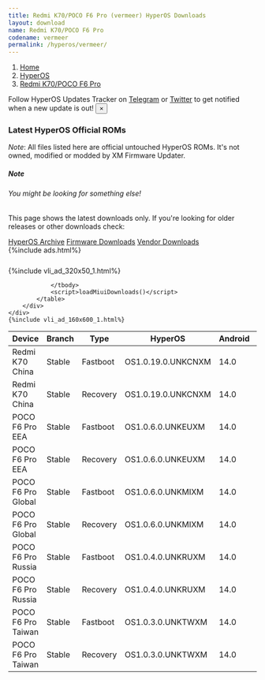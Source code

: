 ```yaml
---
title: Redmi K70/POCO F6 Pro (vermeer) HyperOS Downloads
layout: download
name: Redmi K70/POCO F6 Pro
codename: vermeer
permalink: /hyperos/vermeer/
---
```

<nav aria-label="breadcrumb">
    <ol class="breadcrumb">
        <li class="breadcrumb-item"><a href="/">Home</a></li>
        <li class="breadcrumb-item"><a href="/hyperos/">HyperOS</a></li>
        <li class="breadcrumb-item active" aria-current="page"><a href="/hyperos/vermeer/">Redmi K70/POCO F6 Pro</a></li>
    </ol>
</nav>
<div class="alert alert-primary alert-dismissible fade show" role="alert">
    Follow HyperOS Updates Tracker on <a href="https://t.me/MIUIUpdatesTracker" class="alert-link">Telegram</a>
     or <a href="https://twitter.com/MiFwUpdater" class="alert-link">Twitter</a> to get notified when a new update is out!
    <button type="button" class="close" data-dismiss="alert" aria-label="Close">
        <span aria-hidden="true">&times;</span>
    </button>
</div>

### Latest HyperOS Official ROMs
*Note*: All files listed here are official untouched HyperOS ROMs. It's not owned, modified or modded by XM Firmware Updater.
<div class="card">
  <div class="card-body">
    <h5 class="card-title">Note</h5>
    <h6 class="card-subtitle mb-2 text-muted">You might be looking for something else!</h6>
    <p class="card-text">This page shows the latest downloads only.
     If you're looking for older releases or other downloads check:</p>
    <a href="/archive/hyperos/vermeer/" class="card-link">HyperOS Archive</a>
    <a href="/firmware/vermeer/" class="card-link">Firmware Downloads</a>
    <a href="/vendor/vermeer/" class="card-link">Vendor Downloads</a>
  </div>
</div>
{%include ads.html%}
<div class="row justify-content-center">
    <div class="col-10">
        <div class="table-responsive-md" style="margin-top: 25px;">
            {%include vli_ad_320x50_1.html%}
            <table id="miui" class="display dt-responsive nowrap compact table table-striped table-hover table-sm">
                <thead class="thead-dark">
                    <tr>
                        <th data-ref="device">Device</th>
                        <th data-ref="branch">Branch</th>
                        <th data-ref="type">Type</th>
                        <th data-ref="miui">HyperOS</th>
                        <th data-ref="android">Android</th>
                        <th data-ref="size">Size</th>
                        <th data-ref="size">Date</th>
                        <th data-ref="link">Link</th>
                    </tr>
                </thead>
                <tbody>
                <tr><td>Redmi K70 China</td><td>Stable</td><td>Fastboot</td><td>OS1.0.19.0.UNKCNXM</td><td>14.0</td><td>9.0 GB</td><td>2024-09-05</td><td><a href="/hyperos/vermeer/stable/OS1.0.19.0.UNKCNXM/">Download</a></td></tr>
<tr><td>Redmi K70 China</td><td>Stable</td><td>Recovery</td><td>OS1.0.19.0.UNKCNXM</td><td>14.0</td><td>7.1 GB</td><td>2024-09-12</td><td><a href="/hyperos/vermeer/stable/OS1.0.19.0.UNKCNXM/">Download</a></td></tr>
<tr><td>POCO F6 Pro EEA</td><td>Stable</td><td>Fastboot</td><td>OS1.0.6.0.UNKEUXM</td><td>14.0</td><td>9.0 GB</td><td>2024-08-08</td><td><a href="/hyperos/vermeer/stable/OS1.0.6.0.UNKEUXM/">Download</a></td></tr>
<tr><td>POCO F6 Pro EEA</td><td>Stable</td><td>Recovery</td><td>OS1.0.6.0.UNKEUXM</td><td>14.0</td><td>6.3 GB</td><td>2024-08-20</td><td><a href="/hyperos/vermeer/stable/OS1.0.6.0.UNKEUXM/">Download</a></td></tr>
<tr><td>POCO F6 Pro Global</td><td>Stable</td><td>Fastboot</td><td>OS1.0.6.0.UNKMIXM</td><td>14.0</td><td>9.4 GB</td><td>2024-08-08</td><td><a href="/hyperos/vermeer/stable/OS1.0.6.0.UNKMIXM/">Download</a></td></tr>
<tr><td>POCO F6 Pro Global</td><td>Stable</td><td>Recovery</td><td>OS1.0.6.0.UNKMIXM</td><td>14.0</td><td>6.3 GB</td><td>2024-08-20</td><td><a href="/hyperos/vermeer/stable/OS1.0.6.0.UNKMIXM/">Download</a></td></tr>
<tr><td>POCO F6 Pro Russia</td><td>Stable</td><td>Fastboot</td><td>OS1.0.4.0.UNKRUXM</td><td>14.0</td><td>9.4 GB</td><td>2024-08-08</td><td><a href="/hyperos/vermeer/stable/OS1.0.4.0.UNKRUXM/">Download</a></td></tr>
<tr><td>POCO F6 Pro Russia</td><td>Stable</td><td>Recovery</td><td>OS1.0.4.0.UNKRUXM</td><td>14.0</td><td>6.2 GB</td><td>2024-08-20</td><td><a href="/hyperos/vermeer/stable/OS1.0.4.0.UNKRUXM/">Download</a></td></tr>
<tr><td>POCO F6 Pro Taiwan</td><td>Stable</td><td>Fastboot</td><td>OS1.0.3.0.UNKTWXM</td><td>14.0</td><td>8.2 GB</td><td>2024-08-08</td><td><a href="/hyperos/vermeer/stable/OS1.0.3.0.UNKTWXM/">Download</a></td></tr>
<tr><td>POCO F6 Pro Taiwan</td><td>Stable</td><td>Recovery</td><td>OS1.0.3.0.UNKTWXM</td><td>14.0</td><td>6.2 GB</td><td>2024-08-20</td><td><a href="/hyperos/vermeer/stable/OS1.0.3.0.UNKTWXM/">Download</a></td></tr>

                </tbody>
                <script>loadMiuiDownloads()</script>
            </table>
        </div>
    </div>
    {%include vli_ad_160x600_1.html%}
</div>
